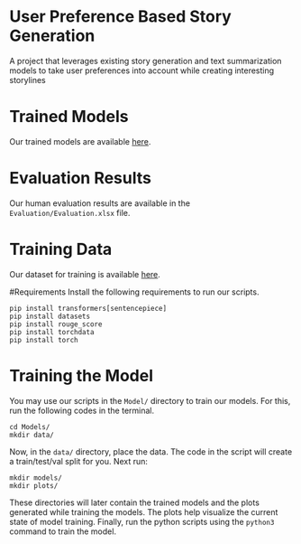# User Preference Based Story Generation
A project that leverages existing story generation and text summarization models to take user preferences into account while creating interesting storylines

# Trained Models
Our trained models are available [here](https://drive.google.com/drive/folders/1fK25TmVmu-mNLj8CeV26mvEdrGf_c_BU?usp=sharing).

# Evaluation Results

Our human evaluation results are available in the ```Evaluation/Evaluation.xlsx``` file.

# Training Data

Our dataset for training is available [here](https://drive.google.com/file/d/19bspWnQi-zkSlpAyFSJX1L-JF10Wm3-y/view?usp=sharing).

#Requirements
Install the following requirements to run our scripts. 
```
pip install transformers[sentencepiece]
pip install datasets
pip install rouge_score
pip install torchdata
pip install torch
```
# Training the Model

You may use our scripts in the ```Model/``` directory to train our models. For this, run the following codes in the terminal.
```
cd Models/
mkdir data/
```
Now, in the ```data/``` directory, place the data. The code in the script will create a train/test/val split for you. Next run:
```
mkdir models/
mkdir plots/
```

These directories will later contain the trained models and the plots generated while training the models. The plots help visualize the current state of model training. Finally, run the python scripts using the ```python3``` command to train the model.
